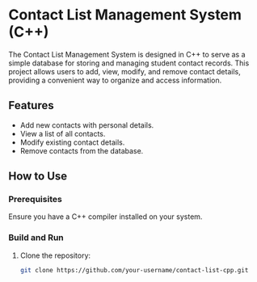# Contact List Management System (C++)

The Contact List Management System is designed in C++ to serve as a simple database for storing and managing student contact records. This project allows users to add, view, modify, and remove contact details, providing a convenient way to organize and access information.

## Features

- Add new contacts with personal details.
- View a list of all contacts.
- Modify existing contact details.
- Remove contacts from the database.

## How to Use

### Prerequisites

Ensure you have a C++ compiler installed on your system.

### Build and Run

1. Clone the repository:

   ```bash
   git clone https://github.com/your-username/contact-list-cpp.git
